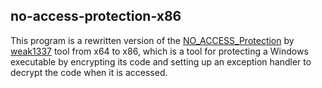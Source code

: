 ## no-access-protection-x86
This program is a rewritten version of the [NO_ACCESS_Protection](https://github.com/weak1337/NO_ACCESS_Protection) by [weak1337](https://github.com/weak1337) tool from x64 to x86, which is a tool for protecting a Windows executable by encrypting its code and setting up an exception handler to decrypt the code when it is accessed.
